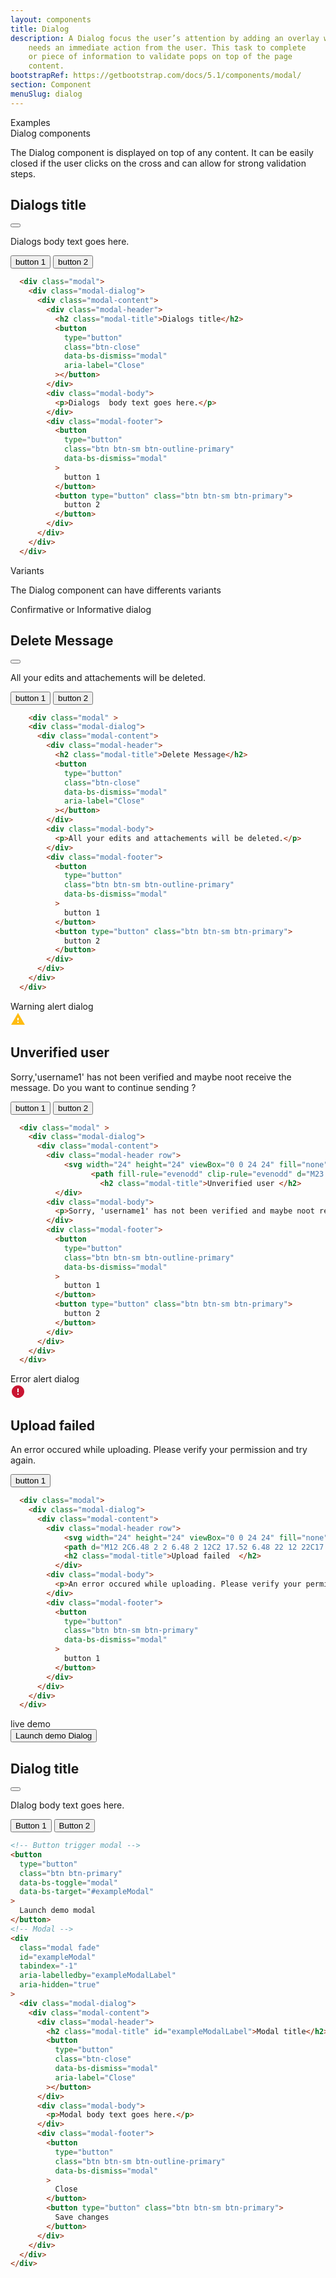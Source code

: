 ```yaml
---
layout: components
title: Dialog
description: A Dialog focus the user’s attention by adding an overlay which
    needs an immediate action from the user. This task to complete
    or piece of information to validate pops on top of the page
    content. 
bootstrapRef: https://getbootstrap.com/docs/5.1/components/modal/
section: Component
menuSlug: dialog
---
```


<div class="display-5 pt-md-8 pb-1">Examples</div> 
<div class="h1 pb-1 text-capitalize">Dialog components</div>
<p class="text-justify pe-md-8 pe-lg-11 pb-3">
  The Dialog component is displayed on top of any content. It can be easily
  closed if the user clicks on the cross and can allow for strong validation
  steps.
</p>
<div class="ax-example p-md-3 border">
    <div class="modal-dialog">
      <div class="modal-content">
        <div class="modal-header">
          <h2 class="modal-title">Dialogs title</h2>
          <button
            type="button"
            class="btn-close"
            data-bs-dismiss="modal"
            aria-label="Close"
          ></button>
        </div>
        <div class="modal-body">
          <p>Dialogs  body text goes here.</p>
        </div>
        <div class="modal-footer">
          <button
            type="button"
            class="btn btn-sm btn-outline-primary"
            data-bs-dismiss="modal"
          >
            button 1
          </button>
          <button type="button" class="btn btn-sm btn-primary">
            button 2
          </button>
        </div>
    </div>
  </div>
</div>
<div class="pb-4">

```html
  <div class="modal">
    <div class="modal-dialog">
      <div class="modal-content">
        <div class="modal-header">
          <h2 class="modal-title">Dialogs title</h2>
          <button
            type="button"
            class="btn-close"
            data-bs-dismiss="modal"
            aria-label="Close"
          ></button>
        </div>
        <div class="modal-body">
          <p>Dialogs  body text goes here.</p>
        </div>
        <div class="modal-footer">
          <button
            type="button"
            class="btn btn-sm btn-outline-primary"
            data-bs-dismiss="modal"
          >
            button 1
          </button>
          <button type="button" class="btn btn-sm btn-primary">
            button 2
          </button>
        </div>
      </div>
    </div>
  </div>
```
</div>



<div class="display-5 pt-md-8 pb-1">Variants</div>
<p class="text-justify pe-md-8 pe-lg-11 pb-3">
  The Dialog component can have differents variants 
</p> 
<div class="h1 pb-1 text-capitalize">Confirmative or Informative dialog</div>

<div class="ax-example p-md-3 border">
    <div class="modal-dialog">
      <div class="modal-content">
        <div class="modal-header">
          <h2 class="modal-title">Delete Message</h2>
          <button
            type="button"
            class="btn-close"
            data-bs-dismiss="modal"
            aria-label="Close"
          ></button>
        </div>
        <div class="modal-body">
          <p>All your edits and attachements will be deleted.</p>
        </div>
        <div class="modal-footer">
          <button
            type="button"
            class="btn btn-sm btn-outline-primary"
            data-bs-dismiss="modal"
          >
            button 1 
          </button>
          <button type="button" class="btn btn-sm btn-primary">
            button 2
          </button>
        </div>
      </div>
  </div>


</div>
<div class="pb-4">

```html
    <div class="modal" >
    <div class="modal-dialog">
      <div class="modal-content">
        <div class="modal-header">
          <h2 class="modal-title">Delete Message</h2>
          <button
            type="button"
            class="btn-close"
            data-bs-dismiss="modal"
            aria-label="Close"
          ></button>
        </div>
        <div class="modal-body">
          <p>All your edits and attachements will be deleted.</p>
        </div>
        <div class="modal-footer">
          <button
            type="button"
            class="btn btn-sm btn-outline-primary"
            data-bs-dismiss="modal"
          >
            button 1 
          </button>
          <button type="button" class="btn btn-sm btn-primary">
            button 2
          </button>
        </div>
      </div>
    </div>
  </div>
```
</div>



<!-- #region Warning alert dialog -->
<div class="h1 pb-1 text-capitalize">Warning alert dialog</div>

<div class="ax-example p-md-3 border">
    <div class="modal-dialog">
      <div class="modal-content">
        <div class="modal-header row">
            <svg width="24" height="24" viewBox="0 0 24 24" fill="none" xmlns="http://www.w3.org/2000/svg">
                  <path fill-rule="evenodd" clip-rule="evenodd" d="M23 21L12 2L1 21H23ZM11 18V16H13V18H11ZM11 14H13V10H11V14Z" fill="#FFBC11"/></svg>
                    <h2 class="modal-title">Unverified user </h2>
          </div>
        <div class="modal-body">
          <p>Sorry,'username1' has not been verified and maybe noot receive the message. Do you want to continue sending ?</p>
        </div>
        <div class="modal-footer">
          <button
            type="button"
            class="btn btn-sm btn-outline-primary"
            data-bs-dismiss="modal"
          >
            button 1 
          </button>
          <button type="button" class="btn btn-sm btn-primary">
            button 2
          </button>
        </div>
    </div>
  </div>


</div>
<div class="pb-4">

```html
  <div class="modal" >
    <div class="modal-dialog">
      <div class="modal-content">
        <div class="modal-header row">
            <svg width="24" height="24" viewBox="0 0 24 24" fill="none" xmlns="http://www.w3.org/2000/svg">
                  <path fill-rule="evenodd" clip-rule="evenodd" d="M23 21L12 2L1 21H23ZM11 18V16H13V18H11ZM11 14H13V10H11V14Z" fill="#FFBC11"/></svg>
                    <h2 class="modal-title">Unverified user </h2>
          </div>
        <div class="modal-body">
          <p>Sorry, 'username1' has not been verified and maybe noot receive the message. Do you want to continue sending ?</p>
        </div>
        <div class="modal-footer">
          <button
            type="button"
            class="btn btn-sm btn-outline-primary"
            data-bs-dismiss="modal"
          >
            button 1 
          </button>
          <button type="button" class="btn btn-sm btn-primary">
            button 2
          </button>
        </div>
      </div>
    </div>
  </div>
```
</div>




<!-- #region Error  alert dialog -->
<div class="h1 pb-1 text-capitalize">Error  alert dialog</div>

<div class="ax-example p-md-3 border">
    <div class="modal-dialog">
      <div class="modal-content">
        <div class="modal-header row">
            <svg width="24" height="24" viewBox="0 0 24 24" fill="none" xmlns="http://www.w3.org/2000/svg">
            <path d="M12 2C6.48 2 2 6.48 2 12C2 17.52 6.48 22 12 22C17.52 22 22 17.52 22 12C22 6.48 17.52 2 12 2ZM13 17H11V15H13V17ZM13 13H11V7H13V13Z" fill="#C91432"/></svg>
            <h2 class="modal-title">Upload failed  </h2>
          </div>
        <div class="modal-body">
          <p>An error occured while uploading. Please verify your permission and try again. </p>
        </div>
        <div class="modal-footer">
          <button
            type="button"
            class="btn btn-sm btn-primary"
            data-bs-dismiss="modal"
          >
            button 1 
          </button>
        </div>
      </div>
  </div>
</div>
<div class="pb-4">

```html
  <div class="modal">
    <div class="modal-dialog">
      <div class="modal-content">
        <div class="modal-header row">
            <svg width="24" height="24" viewBox="0 0 24 24" fill="none" xmlns="http://www.w3.org/2000/svg">
            <path d="M12 2C6.48 2 2 6.48 2 12C2 17.52 6.48 22 12 22C17.52 22 22 17.52 22 12C22 6.48 17.52 2 12 2ZM13 17H11V15H13V17ZM13 13H11V7H13V13Z" fill="#C91432"/></svg>
            <h2 class="modal-title">Upload failed  </h2>
          </div>
        <div class="modal-body">
          <p>An error occured while uploading. Please verify your permission and try again. </p>
        </div>
        <div class="modal-footer">
          <button
            type="button"
            class="btn btn-sm btn-primary"
            data-bs-dismiss="modal"
          >
            button 1 
          </button>
        </div>
      </div>
    </div>
  </div>
```
</div>



<!-- #endregion components_modal - examples - modal components -->
<!-- #region components_modal - examples - live demo -->
<div class="h1 pb-1 text-capitalize">live demo</div>
<div class="ax-example p-md-3 border">
  <!-- Button trigger modal -->
  <button
    type="button"
    class="btn btn-primary"
    data-bs-toggle="modal"
    data-bs-target="#exampleModal"
  >
    Launch demo Dialog
  </button>
  <!-- Modal -->
  <div
    class="modal fade"
    id="exampleModal"
    tabindex="-1"
    aria-labelledby="exampleModalLabel"
    aria-hidden="true"
  >
    <div class="modal-dialog">
      <div class="modal-content">
        <div class="modal-header">
          <h2 class="modal-title" id="exampleModalLabel">Dialog title</h2>
          <button
            type="button"
            class="btn-close"
            data-bs-dismiss="modal"
            aria-label="Close"
          ></button>
        </div>
        <div class="modal-body">
          <p>DIalog body text goes here.</p>
        </div>
        <div class="modal-footer">
          <button
            type="button"
            class="btn btn-sm btn-outline-primary"
            data-bs-dismiss="modal"
          >
            Button 1
          </button>
          <button type="button" class="btn btn-sm btn-primary">
            Button 2
          </button>
        </div>
      </div>
    </div>
  </div>
</div>
<div class="pb-4">

```html
<!-- Button trigger modal -->
<button
  type="button"
  class="btn btn-primary"
  data-bs-toggle="modal"
  data-bs-target="#exampleModal"
>
  Launch demo modal
</button>
<!-- Modal -->
<div
  class="modal fade"
  id="exampleModal"
  tabindex="-1"
  aria-labelledby="exampleModalLabel"
  aria-hidden="true"
>
  <div class="modal-dialog">
    <div class="modal-content">
      <div class="modal-header">
        <h2 class="modal-title" id="exampleModalLabel">Modal title</h2>
        <button
          type="button"
          class="btn-close"
          data-bs-dismiss="modal"
          aria-label="Close"
        ></button>
      </div>
      <div class="modal-body">
        <p>Modal body text goes here.</p>
      </div>
      <div class="modal-footer">
        <button
          type="button"
          class="btn btn-sm btn-outline-primary"
          data-bs-dismiss="modal"
        >
          Close
        </button>
        <button type="button" class="btn btn-sm btn-primary">
          Save changes
        </button>
      </div>
    </div>
  </div>
</div> 
```
</div>

 